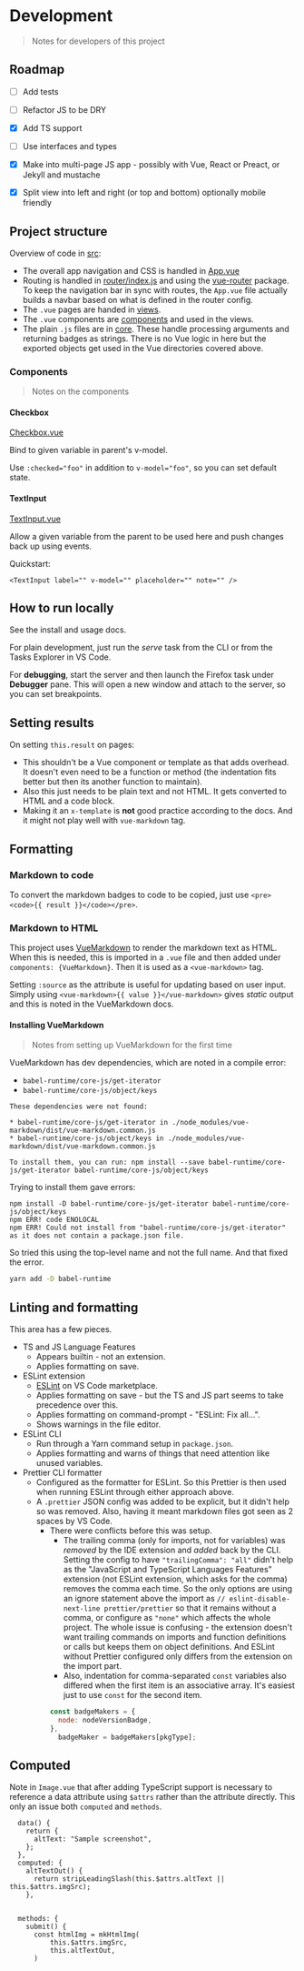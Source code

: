 # Development
> Notes for developers of this project


## Roadmap

- [ ] Add tests
- [ ] Refactor JS to be DRY
- [x] Add TS support
- [ ] Use interfaces and types
- [x] Make into multi-page JS app - possibly with Vue, React or Preact, or Jekyll and mustache
- [x] Split view into left and right (or top and bottom) optionally mobile friendly


## Project structure

Overview of code in [src](/src/):

- The overall app navigation and CSS is handled in [App.vue](/src/App.vue)
- Routing is handled in [router/index.js](/src/router/index.js) and using the [vue-router][] package. To keep the navigation bar in sync with routes, the `App.vue` file actually builds a navbar based on what is defined in the router config.
- The `.vue` pages are handed in [views](/src/views).
- The `.vue` components are [components](/src/components) and used in the views.
- The plain `.js` files are in [core](/src/core). These handle processing arguments and returning badges as strings. There is no Vue logic in here but the exported objects get used in the Vue directories covered above.

[vue-router]: https://router.vuejs.org/

### Components
> Notes on the components

#### Checkbox

[Checkbox.vue](/src/components/Checkbox.vue)

Bind to given variable in parent's v-model.

Use `:checked="foo"` in addition to `v-model="foo"`, so you can set default state.

#### TextInput

[TextInput.vue](/src/components/TextInput.vue)

Allow a given variable from the parent to be used here and push changes back
up using events.

Quickstart:

```vue
<TextInput label="" v-model="" placeholder="" note="" />
```


## How to run locally

See the install and usage docs.

For plain development, just run the _serve_ task from the CLI or from the Tasks Explorer in VS Code.

For **debugging**, start the server and then launch the Firefox task under **Debugger** pane. This will open a new window and attach to the server, so you can set breakpoints.


## Setting results

On setting `this.result` on pages:

- This shouldn't be a Vue component or template as that adds overhead. It doesn't even need to be a function or method (the indentation fits better but then its another function to maintain).
- Also this just needs to be plain text and not HTML. It gets converted to HTML and a code block.
- Making it an `x-template` is **not** good practice according to the docs. And it might not play well with `vue-markdown` tag.


## Formatting

### Markdown to code

To convert the markdown badges to code to be copied, just use `<pre><code>{{ result }}</code></pre>`.


### Markdown to HTML

This project uses [VueMarkdown](https://github.com/miaolz123/vue-markdown) to render the markdown text as HTML. When this is needed, this is imported in a `.vue` file and then added under `components: {VueMarkdown}`. Then it is used as a `<vue-markdown>` tag.

Setting `:source` as the attribute is useful for updating based on user input. Simply using `<vue-markdown>{{ value }}</vue-markdown>` gives _static_ output and this is noted in the VueMarkdown docs.

#### Installing VueMarkdown
> Notes from setting up VueMarkdown for the first time

VueMarkdown has dev dependencies, which are noted in a compile error:

- `babel-runtime/core-js/get-iterator`
- `babel-runtime/core-js/object/keys`

```
These dependencies were not found:

* babel-runtime/core-js/get-iterator in ./node_modules/vue-markdown/dist/vue-markdown.common.js
* babel-runtime/core-js/object/keys in ./node_modules/vue-markdown/dist/vue-markdown.common.js

To install them, you can run: npm install --save babel-runtime/core-js/get-iterator babel-runtime/core-js/object/keys
```

Trying to install them gave errors:

```
npm install -D babel-runtime/core-js/get-iterator babel-runtime/core-js/object/keys
npm ERR! code ENOLOCAL
npm ERR! Could not install from "babel-runtime/core-js/get-iterator" as it does not contain a package.json file.
```

So tried this using the top-level name and not the full name. And that fixed the error.

```sh
yarn add -D babel-runtime
```


## Linting and formatting

This area has a few pieces.

- TS and JS Language Features
    - Appears builtin - not an extension.
    - Applies formatting on save.
- ESLint extension
    - [ESLint](https://marketplace.visualstudio.com/items?itemName=dbaeumer.vscode-eslint) on VS Code marketplace.
    - Applies formatting on save - but the TS and JS part seems to take precedence over this.
    - Applies formatting on command-prompt - "ESLint: Fix all...".
    - Shows warnings in the file editor.
- ESLint CLI
    - Run through a Yarn command setup in `package.json`.
    - Applies formatting and warns of things that need attention like unused variables.
- Prettier CLI formatter
    - Configured as the formatter for ESLint. So this Prettier is then used when running ESLint through either approach above.
    - A `.prettier` JSON config was added to be explicit, but it didn't help so was removed. Also, having it meant markdown files got seen as 2 spaces by VS Code.
        - There were conflicts before this was setup.
            - The trailing comma (only for imports, not for variables) was _removed_ by the IDE extension and _added_ back by the CLI. Setting the config to have `"trailingComma": "all"` didn't help as the "JavaScript and TypeScript Languages Features" extension (not ESLint extension, which asks for the comma) removes the comma each time. So the only options are using an ignore statement above the import as `// eslint-disable-next-line prettier/prettier` so that it remains without a comma, or configure as `"none"` which affects the whole project. The whole issue is confusing - the extension doesn't want trailing commands on imports and function definitions or calls but keeps them on object definitions. And ESLint without Prettier configured only differs from the extension on the import part.
            - Also, indentation for comma-separated `const` variables also differed when the first item is an associative array. It's easiest just to use `const` for the second item.
            ```javascript
            const badgeMakers = {
              node: nodeVersionBadge,
            },
              badgeMaker = badgeMakers[pkgType];
            ```

## Computed

Note in `Image.vue` that after adding TypeScript support is necessary to reference a data attribute using `$attrs` rather than the attribute directly. This only an issue both `computed` and `methods`.

```
  data() {
    return {
      altText: "Sample screenshot",
    };
  },
  computed: {
    altTextOut() {
      return stripLeadingSlash(this.$attrs.altText || this.$attrs.imgSrc);
    },


  methods: {
    submit() {
      const htmlImg = mkHtmlImg(
          this.$attrs.imgSrc,
          this.altTextOut,
      )
```
